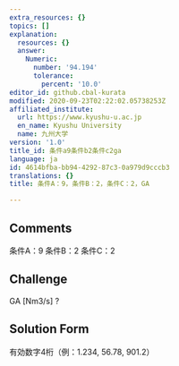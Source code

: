 ```yaml
---
extra_resources: {}
topics: []
explanation:
  resources: {}
  answer:
    Numeric:
      number: '94.194'
      tolerance:
        percent: '10.0'
editor_id: github.cbal-kurata
modified: 2020-09-23T02:22:02.05738253Z
affiliated_institute:
  url: https://www.kyushu-u.ac.jp
  en_name: Kyushu University
  name: 九州大学
version: '1.0'
title_id: 条件a9条件b2条件c2ga
language: ja
id: 4614bfba-bb94-4292-87c3-0a979d9cccb3
translations: {}
title: 条件A：9，条件B：2，条件C：2，GA

---
```


## Comments
条件A：9
条件B：2
条件C：2

## Challenge
GA [Nm3/s] ?

## Solution Form
有効数字4桁（例：1.234,  56.78,  901.2）





